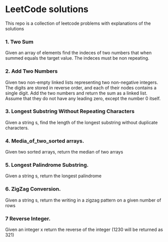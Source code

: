 # LeetCode solutions

This repo is a collection of leetcode problems with explanations of the solutions


### 1. Two Sum
Given an array of elements find the indeces of two numbers that when summed equals the target value.
The indeces must be non repeating.

### 2. Add Two Numbers
Given two non-empty linked lists representing two non-negative integers. The digits are stored in reverse order, and each of their nodes contains a single digit. Add the two numbers and return the sum as a linked list. Assume that they do not have any leading zero, except the number 0 itself.

### 3. Longest Substring Without Repeating Characters
Given a string s, find the length of the  longest substring without duplicate characters.

### 4. Media_of_two_sorted arrays.
Given two sorted arrays, return the median of two arrays

### 5. Longest Palindrome Substring.
Given a string s, return the longest palindrome

### 6. ZigZag Conversion.
Given a string s, return the writing in a zigzag pattern on a given number of rows

### 7 Reverse Integer.
Given an integer x return the reverse of the integer (1230 will be returned as 321)
